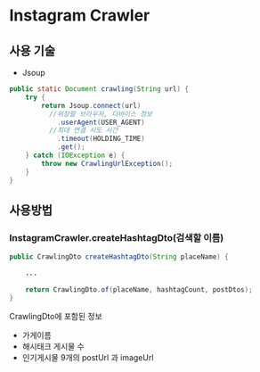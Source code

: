 # Instagram Crawler

## 사용 기술

- Jsoup

```Java
public static Document crawling(String url) {
    try {
        return Jsoup.connect(url)
          //위장할 브라우저, 디바이스 정보
            .userAgent(USER_AGENT)
          //최대 연결 시도 시간
            .timeout(HOLDING_TIME)
            .get();
    } catch (IOException e) {
        throw new CrawlingUrlException();
    }
}
```



## 사용방법

### InstagramCrawler.createHashtagDto(검색할 이름)

```java
public CrawlingDto createHashtagDto(String placeName) {

  	...
      
    return CrawlingDto.of(placeName, hashtagCount, postDtos);
}
```



CrawlingDto에 포함된 정보

- 가게이름
- 해시태크 게시물 수
- 인기게시물 9개의 postUrl 과 imageUrl

